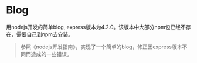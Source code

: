 Blog
====

用nodejs开发的简单blog, express版本为4.2.0。该版本中大部分npm包已经不存在，需要自己到npm去安装。


>参照《nodejs开发指南》，实现了一个简单的blog，修正因express版本不同而造成的一些错误。


